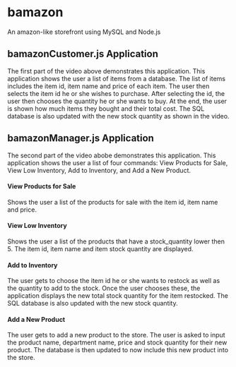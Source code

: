 # bamazon
An amazon-like storefront using MySQL and Node.js


## bamazonCustomer.js Application
The first part of the video above demonstrates this application.
This application shows the user a list of items from a database. The list of items
includes the item id, item name and price of each item. The user then selects the item id
he or she wishes to purchase. After selecting the id, the user then chooses the quantity he or she
wants to buy. At the end, the user is shown how much items they bought and their total cost.
The SQL database is also updated with the new stock quantity as shown in the video.

## bamazonManager.js Application
The second part of the video abobe demonstrates this application.
This application shows the user a list of four commands: View Products for Sale, View Low Inventory,
Add to Inventory, and Add a New Product.

#### View Products for Sale
Shows the user a list of the products for sale with the item id, item name and price.

#### View Low Inventory
Shows the user a list of the products that have a stock_quantity lower then 5. The item id,
item name and item stock quantity are displayed.

#### Add to Inventory
The user gets to choose the item id he or she wants to restock as well as the quantity to add to the stock.
Once the user chooses these, the application displays the new total stock quantity for the item restocked.
The SQL database is also updated with the new stock quantity.

#### Add a New Product
The user gets to add a new product to the store. The user is asked to input the product name, department name,
price and stock quantity for their new product. The database is then updated to now include this new product
into the store.